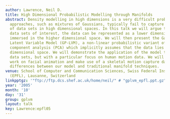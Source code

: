 ```yaml
---
author: Lawrence, Neil D.
title: High Dimensional Probabilistic Modelling through Manifolds
abstract: Density modelling in high dimensions is a very difficult problem. Traditional
  approaches, such as mixtures of Gaussians, typically fail to capture the structure
  of data sets in high dimensional spaces. In this talk we will argue that for many
  data sets of interest, the data can be represented as a lower dimensional manifold
  immersed in the higher dimensional space. We will then present the Gaussian Process
  Latent Variable Model (GP-LVM), a non-linear probabilistic variant of principal
  component analysis (PCA) which implicitly assumes that the data lies on a lower
  dimensional space. We will demonstrate the application of the model to a range of
  data sets, but with a particular focus on human motion data. We will show some preliminary
  work on facial animation and make use of a skeletal motion capture data set to illustrate
  differences between our model and traditional manifold techniques.
venue: School of Computer and Communication Sciences, Swiss Federal Institute of Technology
  (EPFL), Lausanne, Switzerland
linkpptgz: '"ftp://ftp.dcs.shef.ac.uk/home/neil/" # "gplvm_epfl.ppt.gz"'
year: '2005'
month: '10'
day: '31'
group: gplvm
layout: talk
key: Lawrence:epfl05
---
```

